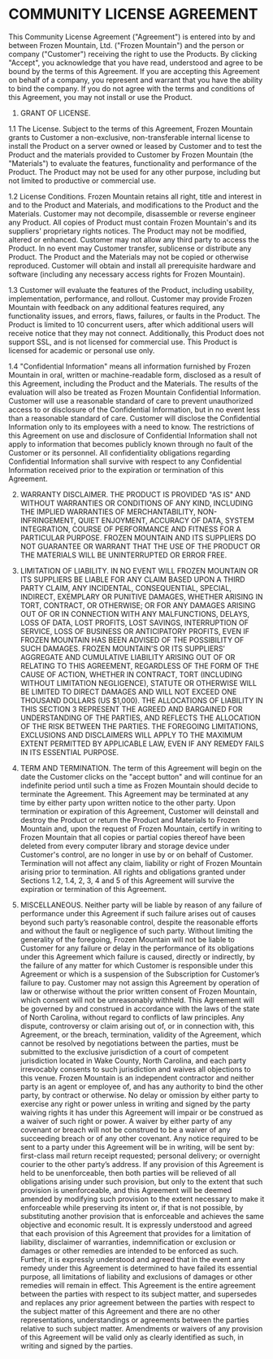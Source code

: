 # COMMUNITY LICENSE AGREEMENT

This Community License Agreement ("Agreement") is entered into by and between Frozen Mountain, Ltd. ("Frozen Mountain") and the person or company ("Customer") receiving the right to use the Products. By clicking "Accept", you acknowledge that you have read, understood and agree to be bound by the terms of this Agreement.  If you are accepting this Agreement on behalf of a company, you represent and warrant that you have the ability to bind the company. If you do not agree with the terms and conditions of this Agreement, you may not install or use the Product.

1. GRANT OF LICENSE.

1.1 The License. Subject to the terms of this Agreement, Frozen Mountain grants to Customer a non-exclusive, non-transferable internal license to install the Product on a server owned or leased by Customer and to test the Product and the materials provided to Customer by Frozen Mountain (the "Materials") to evaluate the features, functionality and performance of the Product. The Product may not be used for any other purpose, including but not limited to productive or commercial use.

1.2 License Conditions. Frozen Mountain retains all right, title and interest in and to the Product and Materials, and modifications to the Product and the Materials. Customer may not decompile, disassemble or reverse engineer any Product. All copies of Product must contain Frozen Mountain's and its suppliers' proprietary rights notices. The Product may not be modified, altered or enhanced. Customer may not allow any third party to access the Product. In no event may Customer transfer, sublicense or distribute any Product. The Product and the Materials may not be copied or otherwise reproduced. Customer will obtain and install all prerequisite hardware and software (including any necessary access rights for Frozen Mountain).

1.3 Customer will evaluate the features of the Product, including usability, implementation, performance, and rollout.  Customer may provide Frozen Mountain with feedback on any additional features required, any functionality issues, and errors, flaws, failures, or faults in the Product. The Product is limited to 10 concurrent users, after which additional users will receive notice that they may not connect. Additionally, this Product does not support SSL, and is not licensed for commercial use. This Product is licensed for academic or personal use only.

1.4 "Confidential Information" means all information furnished by Frozen Mountain in oral, written or machine-readable form, disclosed as a result of this Agreement, including the Product and the Materials. The results of the evaluation will also be treated as Frozen Mountain Confidential Information. Customer will use a reasonable standard of care to prevent unauthorized access to or disclosure of the Confidential Information, but in no event less than a reasonable standard of care. Customer will disclose the Confidential Information only to its employees with a need to know. The restrictions of this Agreement on use and disclosure of Confidential Information shall not apply to information that becomes publicly known through no fault of the Customer or its personnel. All confidentiality obligations regarding Confidential Information shall survive with respect to any Confidential Information received prior to the expiration or termination of this Agreement.

2. WARRANTY DISCLAIMER. THE PRODUCT IS PROVIDED "AS IS" AND WITHOUT WARRANTIES OR CONDITIONS OF ANY KIND, INCLUDING THE IMPLIED WARRANTIES OF MERCHANTABILITY, NON-INFRINGEMENT, QUIET ENJOYMENT, ACCURACY OF DATA, SYSTEM INTEGRATION, COURSE OF PERFORMANCE AND FITNESS FOR A PARTICULAR PURPOSE. FROZEN MOUNTAIN AND ITS SUPPLIERS DO NOT GUARANTEE OR WARRANT THAT THE USE OF THE PRODUCT OR THE MATERIALS WILL BE UNINTERRUPTED OR ERROR FREE.

3. LIMITATION OF LIABILITY. IN NO EVENT WILL FROZEN MOUNTAIN OR ITS SUPPLIERS BE LIABLE FOR ANY CLAIM BASED UPON A THIRD PARTY CLAIM, ANY INCIDENTAL, CONSEQUENTIAL, SPECIAL, INDIRECT, EXEMPLARY OR PUNITIVE DAMAGES, WHETHER ARISING IN TORT, CONTRACT, OR OTHERWISE; OR FOR ANY DAMAGES ARISING OUT OF OR IN CONNECTION WITH ANY MALFUNCTIONS, DELAYS, LOSS OF DATA, LOST PROFITS, LOST SAVINGS, INTERRUPTION OF SERVICE, LOSS OF BUSINESS OR ANTICIPATORY PROFITS, EVEN IF FROZEN MOUNTAIN HAS BEEN ADVISED OF THE POSSIBILITY OF SUCH DAMAGES. FROZEN MOUNTAIN'S OR ITS SUPPLIERS’ AGGREGATE AND CUMULATIVE LIABILITY ARISING OUT OF OR RELATING TO THIS AGREEMENT, REGARDLESS OF THE FORM OF THE CAUSE OF ACTION, WHETHER IN CONTRACT, TORT (INCLUDING WITHOUT LIMITATION NEGLIGENCE), STATUTE OR OTHERWISE WILL BE LIMITED TO DIRECT DAMAGES AND WILL NOT EXCEED ONE THOUSAND DOLLARS (US $1,000). THE ALLOCATIONS OF LIABILITY IN THIS SECTION 3 REPRESENT THE AGREED AND BARGAINED FOR UNDERSTANDING OF THE PARTIES, AND REFLECTS THE ALLOCATION OF THE RISK BETWEEN THE PARTIES. THE FOREGOING LIMITATIONS, EXCLUSIONS AND DISCLAIMERS WILL APPLY TO THE MAXIMUM EXTENT PERMITTED BY APPLICABLE LAW, EVEN IF ANY REMEDY FAILS IN ITS ESSENTIAL PURPOSE.

4. TERM AND TERMINATION. The term of this Agreement will begin on the date the Customer clicks on the "accept button" and will continue for an indefinite period until such a time as Frozen Mountain should decide to terminate the Agreement. This Agreement may be terminated at any time by either party upon written notice to the other party. Upon termination or expiration of this Agreement, Customer will deinstall and destroy the Product or return the Product and Materials to Frozen Mountain and, upon the request of Frozen Mountain, certify in writing to Frozen Mountain that all copies or partial copies thereof have been deleted from every computer library and storage device under Customer's control, are no longer in use by or on behalf of Customer. Termination will not affect any claim, liability or right of Frozen Mountain arising prior to termination. All rights and obligations granted under Sections 1.2, 1.4, 2, 3, 4 and 5 of this Agreement will survive the expiration or termination of this Agreement.

5.	MISCELLANEOUS. Neither party will be liable by reason of any failure of performance under this Agreement if such failure arises out of causes beyond such party’s reasonable control, despite the reasonable efforts and without the fault or negligence of such party. Without limiting the generality of the foregoing, Frozen Mountain will not be liable to Customer for any failure or delay in the performance of its obligations under this Agreement which failure is caused, directly or indirectly, by the failure of any matter for which Customer is responsible under this Agreement or which is a suspension of the Subscription for Customer’s failure to pay. Customer may not assign this Agreement by operation of law or otherwise without the prior written consent of Frozen Mountain, which consent will not be unreasonably withheld. This Agreement will be governed by and construed in accordance with the laws of the state of North Carolina, without regard to conflicts of law principles. Any dispute, controversy or claim arising out of, or in connection with, this Agreement, or the breach, termination, validity of the Agreement, which cannot be resolved by negotiations between the parties, must be submitted to the exclusive jurisdiction of a court of competent jurisdiction located in Wake County, North Carolina, and each party irrevocably consents to such jurisdiction and waives all objections to this venue. Frozen Mountain is an independent contractor and neither party is an agent or employee of, and has any authority to bind the other party, by contract or otherwise. No delay or omission by either party to exercise any right or power unless in writing and signed by the party waiving rights it has under this Agreement will impair or be construed as a waiver of such right or power. A waiver by either party of any covenant or breach will not be construed to be a waiver of any succeeding breach or of any other covenant. Any notice required to be sent to a party under this Agreement will be in writing, will be sent by: first-class mail return receipt requested; personal delivery; or overnight courier to the other party’s address. If any provision of this Agreement is held to be unenforceable, then both parties will be relieved of all obligations arising under such provision, but only to the extent that such provision is unenforceable, and this Agreement will be deemed amended by modifying such provision to the extent necessary to make it enforceable while preserving its intent or, if that is not possible, by substituting another provision that is enforceable and achieves the same objective and economic result. It is expressly understood and agreed that each provision of this Agreement that provides for a limitation of liability, disclaimer of warranties, indemnification or exclusion or damages or other remedies are intended to be enforced as such. Further, it is expressly understood and agreed that in the event any remedy under this Agreement is determined to have failed its essential purpose, all limitations of liability and exclusions of damages or other remedies will remain in effect. This Agreement is the entire agreement between the parties with respect to its subject matter, and supersedes and replaces any prior agreement between the parties with respect to the subject matter of this Agreement and there are no other representations, understandings or agreements between the parties relative to such subject matter. Amendments or waivers of any provision of this Agreement will be valid only as clearly identified as such, in writing and signed by the parties.
